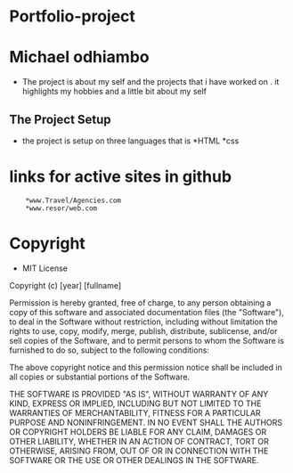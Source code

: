 # Portfolio-project
# Michael odhiambo
* The project is about my self and the projects that i have worked on . it highlights my hobbies and a little bit about my self
## The Project Setup
* the project is setup on three languages that is
        *HTML
        *css
# links for active sites in github
        *www.Travel/Agencies.com
        *www.resor/web.com
# Copyright
  *  MIT License

Copyright (c) [year] [fullname]

Permission is hereby granted, free of charge, to any person obtaining a copy
of this software and associated documentation files (the "Software"), to deal
in the Software without restriction, including without limitation the rights
to use, copy, modify, merge, publish, distribute, sublicense, and/or sell
copies of the Software, and to permit persons to whom the Software is
furnished to do so, subject to the following conditions:

The above copyright notice and this permission notice shall be included in all
copies or substantial portions of the Software.

THE SOFTWARE IS PROVIDED "AS IS", WITHOUT WARRANTY OF ANY KIND, EXPRESS OR
IMPLIED, INCLUDING BUT NOT LIMITED TO THE WARRANTIES OF MERCHANTABILITY,
FITNESS FOR A PARTICULAR PURPOSE AND NONINFRINGEMENT. IN NO EVENT SHALL THE
AUTHORS OR COPYRIGHT HOLDERS BE LIABLE FOR ANY CLAIM, DAMAGES OR OTHER
LIABILITY, WHETHER IN AN ACTION OF CONTRACT, TORT OR OTHERWISE, ARISING FROM,
OUT OF OR IN CONNECTION WITH THE SOFTWARE OR THE USE OR OTHER DEALINGS IN THE
SOFTWARE.     
